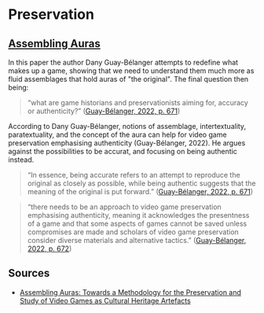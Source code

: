 # Preservation

## [Assembling Auras](literature/guay-belangerAssemblingAurasMethodology2022.md)

In this paper the author Dany Guay-Bélanger attempts to redefine what makes up a game, showing that we need to understand them much more as fluid assemblages that hold auras of "the original". The final question then being:

> “what are game historians and preservationists aiming for, accuracy or authenticity?” ([Guay-Bélanger, 2022, p. 671](zotero://select/library/items/D5S5C3ZS))

According to Dany Guay-Bélanger, notions of assemblage, intertextuality, paratextuality, and the concept of the aura can help for video game preservation emphasising authenticity (Guay-Bélanger, 2022). He argues against the possibilities to be accurat, and focusing on being authentic instead.

> “In essence, being accurate refers to an attempt to reproduce the original as closely as possible, while being authentic suggests that the meaning of the original is put forward.” ([Guay-Bélanger, 2022, p. 671](zotero://select/library/items/D5S5C3ZS))

> “there needs to be an approach to video game preservation emphasising authenticity, meaning it acknowledges the presentness of a game and that some aspects of games cannot be saved unless compromises are made and scholars of video game preservation consider diverse materials and alternative tactics.” ([Guay-Bélanger, 2022, p. 672](zotero://select/library/items/D5S5C3ZS))

## Sources
- [Assembling Auras: Towards a Methodology for the Preservation and Study of Video Games as Cultural Heritage Artefacts](literature/guay-belangerAssemblingAurasMethodology2022.md)